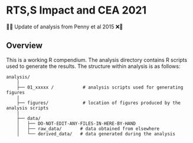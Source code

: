 
<!-- README.md is generated from README.Rmd. Please edit that file -->

# RTS,S Impact and CEA 2021

🦟❌ Update of analysis from Penny et al 2015 ❌🦟

## Overview

This is a working R compendium. The analysis directory contains R
scripts used to generate the results. The structure within analysis is
as follows:

    analysis/
        |
        ├── 01_xxxxx /           # analysis scripts used for generating figures
        |
        ├── figures/             # location of figures produced by the analysis scripts
        |
        ├── data/
        │   ├── DO-NOT-EDIT-ANY-FILES-IN-HERE-BY-HAND
        │   ├── raw_data/       # data obtained from elsewhere
        │   └── derived_data/   # data generated during the analysis
